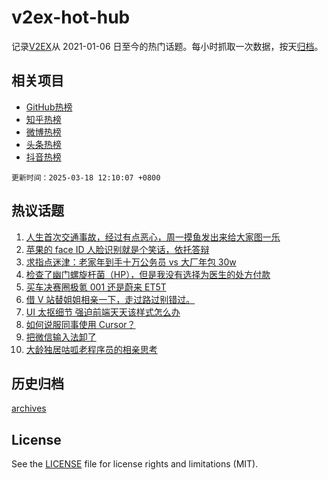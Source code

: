 # v2ex-hot-hub

 记录[V2EX](https://www.v2ex.com/)从 2021-01-06 日至今的热门话题。每小时抓取一次数据，按天[归档](archives)。
 
 ## 相关项目

- [GitHub热榜](https://github.com/it985/github-hot-hub)
- [知乎热榜](https://github.com/it985/zhihu-hot-hub)
- [微博热榜](https://github.com/it985/weibo-hot-hub)
- [头条热榜](https://github.com/it985/toutiao-hot-hub)
- [抖音热榜](https://github.com/it985/douyin-hot-hub)


 `更新时间：2025-03-18 12:10:07 +0800`

## 热议话题

1. [人生首次交通事故，经过有点恶心，周一摸鱼发出来给大家图一乐](https://www.v2ex.com/t/1119012)
1. [苹果的 face ID 人脸识别就是个笑话，依托答辩](https://www.v2ex.com/t/1119193)
1. [求指点迷津：老家年到手十万公务员 vs 大厂年包 30w](https://www.v2ex.com/t/1119189)
1. [检查了幽门螺旋杆菌（HP），但是我没有选择为医生的处方付款](https://www.v2ex.com/t/1119019)
1. [买车决赛圈极氪 001 还是蔚来 ET5T](https://www.v2ex.com/t/1119046)
1. [借 V 站替姐姐相亲一下，走过路过别错过。](https://www.v2ex.com/t/1119183)
1. [UI 太抠细节 强迫前端天天该样式怎么办](https://www.v2ex.com/t/1119212)
1. [如何说服同事使用 Cursor？](https://www.v2ex.com/t/1119039)
1. [把微信输入法卸了](https://www.v2ex.com/t/1119007)
1. [大龄独居咕呱老程序员的相亲思考](https://www.v2ex.com/t/1119129)

## 历史归档

[archives](archives)

## License

See the [LICENSE](LICENSE) file for license rights and limitations (MIT).
